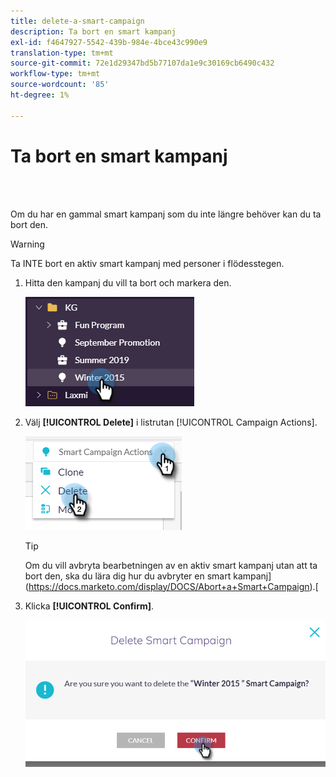 ```yaml
---
title: delete-a-smart-campaign
description: Ta bort en smart kampanj
exl-id: f4647927-5542-439b-984e-4bce43c990e9
translation-type: tm+mt
source-git-commit: 72e1d29347bd5b77107da1e9c30169cb6490c432
workflow-type: tm+mt
source-wordcount: '85'
ht-degree: 1%

---
```


# Ta bort en smart kampanj

<br> 

Om du har en gammal smart kampanj som du inte längre behöver kan du ta bort den.

>[!WARNING]
>
>Ta INTE bort en aktiv smart kampanj med personer i flödesstegen.

1. Hitta den kampanj du vill ta bort och markera den.

   ![Bild ett](/help/sky/assets/smart-campaigns/delete-a-smart-campaign/delete-a-smart-campaign-1.png)

1. Välj **[!UICONTROL Delete]** i listrutan [!UICONTROL Campaign Actions].

   ![Bild två](/help/sky/assets/smart-campaigns/delete-a-smart-campaign/delete-a-smart-campaign-2.png)

   >[!TIP]
   >
   >Om du vill avbryta bearbetningen av en aktiv smart kampanj utan att ta bort den, ska du lära dig hur du avbryter en smart kampanj](https://docs.marketo.com/display/DOCS/Abort+a+Smart+Campaign).[

1. Klicka **[!UICONTROL Confirm]**.

   ![Bild tre](/help/sky/assets/smart-campaigns/delete-a-smart-campaign/delete-a-smart-campaign-3.png)
